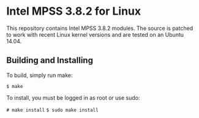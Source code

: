 Intel MPSS 3.8.2 for Linux
==========================

This repository contains Intel MPSS 3.8.2 modules. The source is patched to work
with recent Linux kernel versions and are tested on an Ubuntu 14.04.

Building and Installing
-----------------------

To build, simply run make:

`$ make`

To install, you must be logged in as root or use sudo:

`# make install`
`$ sudo make install`
